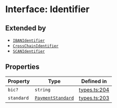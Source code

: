 # Interface: Identifier

## Extended by

- [`IBANIdentifier`](/docs/packages/sdk/interfaces/IBANIdentifier.md)
- [`CrossChainIdentifier`](/docs/packages/sdk/interfaces/CrossChainIdentifier.md)
- [`SCANIdentifier`](/docs/packages/sdk/interfaces/SCANIdentifier.md)

## Properties

| Property | Type | Defined in |
| ------ | ------ | ------ |
| `bic?` | `string` | [types.ts:204](https://github.com/monerium/js-monorepo/blob/main/packages/sdk/src/types.ts#L204) |
| `standard` | [`PaymentStandard`](/docs/packages/sdk/enumerations/PaymentStandard.md) | [types.ts:203](https://github.com/monerium/js-monorepo/blob/main/packages/sdk/src/types.ts#L203) |
